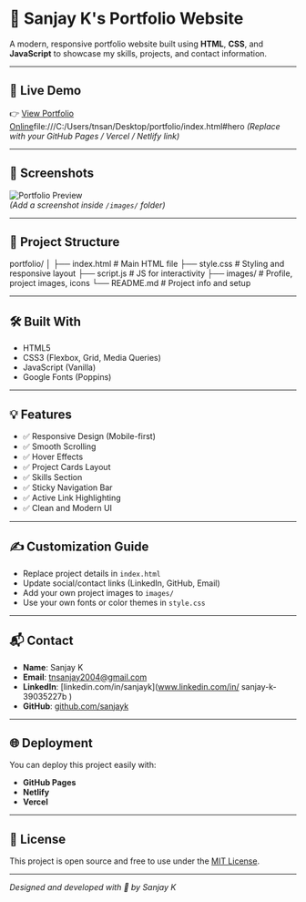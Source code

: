 # 💼 Sanjay K's Portfolio Website

A modern, responsive portfolio website built using **HTML**, **CSS**, and **JavaScript** to showcase my skills, projects, and contact information.

---

## 🚀 Live Demo

👉 [View Portfolio Online](file:///C:/Users/tnsan/Desktop/portfolio/index.html#hero)file:///C:/Users/tnsan/Desktop/portfolio/index.html#hero
_(Replace with your GitHub Pages / Vercel / Netlify link)_

---

## 📸 Screenshots

![Portfolio Preview](images/portfolio-preview.png)  
_(Add a screenshot inside `/images/` folder)_

---

## 📁 Project Structure

portfolio/
│
├── index.html # Main HTML file
├── style.css # Styling and responsive layout
├── script.js # JS for interactivity
├── images/ # Profile, project images, icons
└── README.md # Project info and setup


---

## 🛠️ Built With

- HTML5
- CSS3 (Flexbox, Grid, Media Queries)
- JavaScript (Vanilla)
- Google Fonts (Poppins)

---

## 💡 Features

- ✅ Responsive Design (Mobile-first)
- ✅ Smooth Scrolling
- ✅ Hover Effects
- ✅ Project Cards Layout
- ✅ Skills Section
- ✅ Sticky Navigation Bar
- ✅ Active Link Highlighting
- ✅ Clean and Modern UI

---

## ✍️ Customization Guide

- Replace project details in `index.html`
- Update social/contact links (LinkedIn, GitHub, Email)
- Add your own project images to `images/`
- Use your own fonts or color themes in `style.css`

---

## 📬 Contact

- **Name**: Sanjay K  
- **Email**: [tnsanjay2004@gmail.com](tnsanjay2004@gmail.com)  
- **LinkedIn**: [linkedin.com/in/sanjayk](www.linkedin.com/in/
sanjay-k-39035227b
)  
- **GitHub**: [github.com/sanjayk](https://github.com/sanjayk444)

---

## 🌐 Deployment

You can deploy this project easily with:

- **GitHub Pages**
- **Netlify**
- **Vercel**

---

## 📄 License

This project is open source and free to use under the [MIT License](LICENSE).

---

_Designed and developed with 💙 by Sanjay K_
